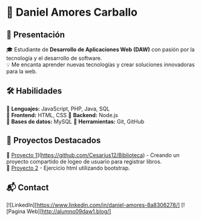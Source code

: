 # 🚀 Daniel Amores Carballo  

## 👋 Presentación  
🎓 Estudiante de **Desarrollo de Aplicaciones Web (DAW)** con pasión por la tecnología y el desarrollo de software.  
💡 Me encanta aprender nuevas tecnologías y crear soluciones innovadoras para la web.  

## 🛠 Habilidades  
🔹 **Lenguajes:** JavaScript, PHP, Java, SQL  
🔹 **Frontend:** HTML, CSS
🔹 **Backend:** Node.js  
🔹 **Bases de datos:** MySQL
🔹 **Herramientas:** Git, GitHub

## 🌟 Proyectos Destacados  
📌 [Proyecto 1](https://img.shields.io/badge/LinkedIn-0A66C2?style=for-the-badge&logo=linkedin&logoColor=white)](https://github.com/Cesarius12/Biblioteca) - Creando un proyecto compartido de logeo de usuario para registrar libros.  
📌 [Proyecto 2](https://github.com/TemoF24/Ej2Bootstrap) - Ejercicio html utilizando bootstrap.

## 📬 Contact  
[![LinkedIn][https://www.linkedin.com/in/daniel-amores-8a8306278/]
[![Pagina Web][http://alumno09daw1.blog/]
